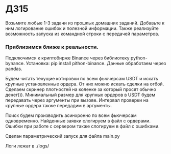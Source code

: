 # ДЗ15

Возьмите любые 1-3 задачи из прошлых домашних заданий.
Добавьте к ним логирование ошибок и полезной
информации. Также реализуйте возможность запуска из
командной строки с передачей параметров.

### Приблизимся ближе к реальности.
Подключимся к криптобирже Binance через библиотеку python-bynance.
Установка: pip install pithon-binance. Данные обработаем через pandas.

Будем читать текущие котировки по всем фьючерсам USDT и искать крупные установленные ордера. От них
можно искать сделки на отбой. Сделаем скринер плотностей на коленке за который просят обычно денег))).
Минимальный размер для крупных ордеров в USDT будем передавать через аргументы при вызове.
Интервал проверки на крупные ордера также передадим в аргументы.

Поиск будем производить асинхронно по всем фьючерсам одновременно. Найденные заявки слогируем в файл с ордерами.
Ошибки при работе с сервером также слогируем в файл с ошибками.

Сделан параметрический запуск для файла main.py

Логи лежат в ./logs/